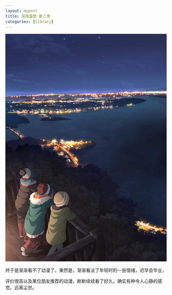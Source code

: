 ```yaml
---
layout: mypost
title: 摇曳露营 第二季
categories: [library]
---
```


![](../../posts/2022-cover/camp2.webp)

终于是渐渐看不了动漫了。果然是，渐渐看淡了年轻时的一些情绪，迟早会毕业，

评价很高以及某位朋友推荐的动漫，断断续续看了好久。确实有种令人心静的感觉。远离尘世。
